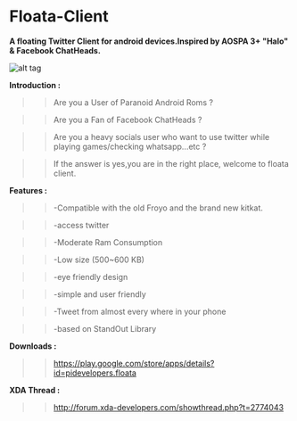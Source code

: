 Floata-Client
=============

**A floating Twitter Client for android devices.Inspired by AOSPA 3+ "Halo" & Facebook ChatHeads.**
               
 ![alt tag](https://pbs.twimg.com/media/BvHQbcKIQAAbMe3.png:large)



**Introduction :**

>>Are you a User of Paranoid Android Roms ?

>>Are you a Fan of Facebook ChatHeads ?

>>Are you a heavy socials user who want to use twitter while playing games/checking whatsapp...etc ?

>> If the answer is yes,you are in the right place, welcome to floata client.
   
   
**Features :**
>> -Compatible with the old Froyo and the brand new kitkat.

>> -access twitter
    
>> -Moderate Ram Consumption
    
>> -Low size (500~600 KB)
    
>> -eye friendly design
    
>> -simple and user friendly
    
>> -Tweet from almost every where in your phone
    
>> -based on StandOut Library   
   
   
**Downloads :**

>>https://play.google.com/store/apps/details?id=pidevelopers.floata
   
   
**XDA Thread :**

>>http://forum.xda-developers.com/showthread.php?t=2774043
